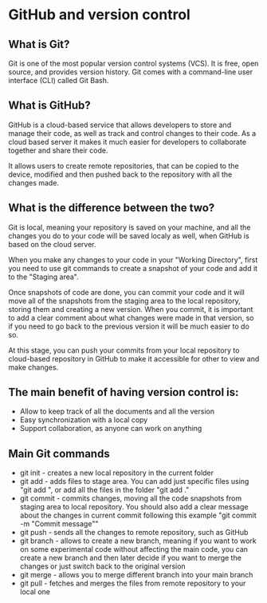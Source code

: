 # GitHub and version control

## What is Git?
Git is one of the most popular version control systems (VCS). It is free, open source, and provides version history.
Git comes with a command-line user interface (CLI) called Git Bash.


## What is GitHub?
GitHub is a cloud-based service that allows developers to store and manage their code, as well as track and control changes to their code. 
As a cloud based server it makes it much easier for developers to collaborate together and share their code.

It allows users to create remote repositories, that can be copied to the device, modified and then pushed back to the repository with all the changes made.

## What is the difference between the two?
Git is local, meaning your repository is saved on your machine, and all the changes you do to your code will be saved localy as well, when GitHub is based on the cloud server.

When you make any changes to your code in your "Working Directory", first you need to use git commands to create a snapshot of your code and add it to the "Staging area".

Once snapshots of code are done, you can commit your code and it will move all of the snapshots from the staging area to the local repository, storing them and creating a new version. When you commit, it is important to add a clear comment about what changes were made in that version, so if you need to go back to the previous version it will be much easier to do so.

At this stage, you can push your commits from your local repository to cloud-based repository in GitHub to make it accessible for other to view and make changes.

## The main benefit of having version control is:
* Allow to keep track of all the documents and all the version
* Easy synchronization with a local copy
* Support collaboration, as anyone can work on anything

## Main Git commands
* git init - creates a new local repository in the current folder
* git add - adds files to stage area. You can add just specific files using "git add <filename>", or add all the files in the folder "git add ."
* git commit - commits changes, moving all the code snapshots from staging area to local repository. You should also add a clear message about the changes in current commit following this example "git commit -m "Commit message""
* git push - sends all the changes to remote repository, such as GitHub 
* git branch - allows to create a new branch, meaning if you want to work on some experimental code without affecting the main code, you can create a new branch and then later decide if you want to merge the changes or just switch back to the original version
* git merge - allows you to merge different branch into your main branch
* git pull - fetches and merges the files from remote repository to your local one
